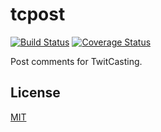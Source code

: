 # tcpost

[![Build Status](https://travis-ci.org/178inaba/tcpost.svg?branch=master)](https://travis-ci.org/178inaba/tcpost)
[![Coverage Status](https://coveralls.io/repos/github/178inaba/tcpost/badge.svg?branch=master)](https://coveralls.io/github/178inaba/tcpost?branch=master)

Post comments for TwitCasting.

## License

[MIT](LICENSE)
